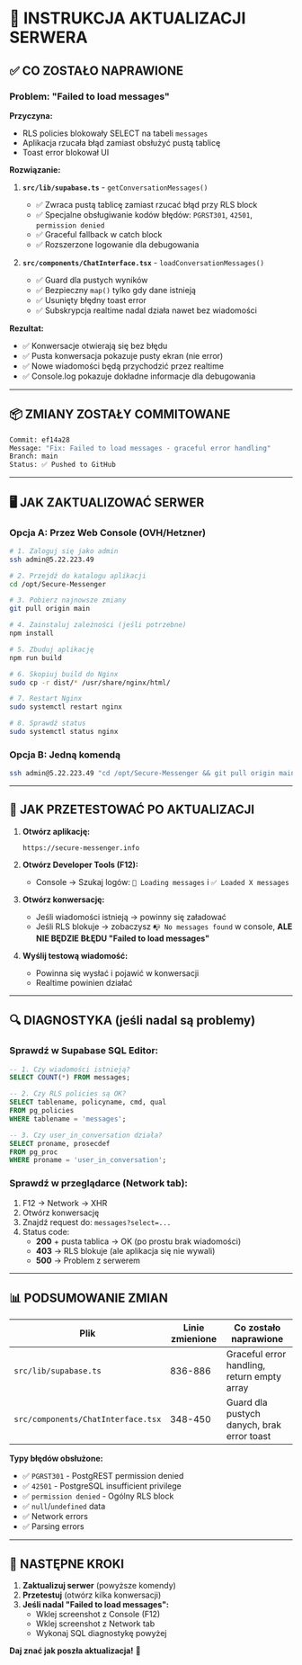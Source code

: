 # 🚀 INSTRUKCJA AKTUALIZACJI SERWERA

## ✅ CO ZOSTAŁO NAPRAWIONE

### Problem: "Failed to load messages"

**Przyczyna:**
- RLS policies blokowały SELECT na tabeli `messages`
- Aplikacja rzucała błąd zamiast obsłużyć pustą tablicę
- Toast error blokował UI

**Rozwiązanie:**
1. **`src/lib/supabase.ts`** - `getConversationMessages()`
   - ✅ Zwraca pustą tablicę zamiast rzucać błąd przy RLS block
   - ✅ Specjalne obsługiwanie kodów błędów: `PGRST301`, `42501`, `permission denied`
   - ✅ Graceful fallback w catch block
   - ✅ Rozszerzone logowanie dla debugowania

2. **`src/components/ChatInterface.tsx`** - `loadConversationMessages()`
   - ✅ Guard dla pustych wyników
   - ✅ Bezpieczny `map()` tylko gdy dane istnieją
   - ✅ Usunięty błędny toast error
   - ✅ Subskrypcja realtime nadal działa nawet bez wiadomości

**Rezultat:**
- ✅ Konwersacje otwierają się bez błędu
- ✅ Pusta konwersacja pokazuje pusty ekran (nie error)
- ✅ Nowe wiadomości będą przychodzić przez realtime
- ✅ Console.log pokazuje dokładne informacje dla debugowania

---

## 📦 ZMIANY ZOSTAŁY COMMITOWANE

```bash
Commit: ef14a28
Message: "Fix: Failed to load messages - graceful error handling"
Branch: main
Status: ✅ Pushed to GitHub
```

---

## 🖥️ JAK ZAKTUALIZOWAĆ SERWER

### Opcja A: Przez Web Console (OVH/Hetzner)

```bash
# 1. Zaloguj się jako admin
ssh admin@5.22.223.49

# 2. Przejdź do katalogu aplikacji
cd /opt/Secure-Messenger

# 3. Pobierz najnowsze zmiany
git pull origin main

# 4. Zainstaluj zależności (jeśli potrzebne)
npm install

# 5. Zbuduj aplikację
npm run build

# 6. Skopiuj build do Nginx
sudo cp -r dist/* /usr/share/nginx/html/

# 7. Restart Nginx
sudo systemctl restart nginx

# 8. Sprawdź status
sudo systemctl status nginx
```

### Opcja B: Jedną komendą

```bash
ssh admin@5.22.223.49 "cd /opt/Secure-Messenger && git pull origin main && npm install && npm run build && sudo cp -r dist/* /usr/share/nginx/html/ && sudo systemctl restart nginx && echo '✅ Deployment complete'"
```

---

## 🧪 JAK PRZETESTOWAĆ PO AKTUALIZACJI

1. **Otwórz aplikację:**
   ```
   https://secure-messenger.info
   ```

2. **Otwórz Developer Tools (F12):**
   - Console → Szukaj logów: `📨 Loading messages` i `✅ Loaded X messages`
   
3. **Otwórz konwersację:**
   - Jeśli wiadomości istnieją → powinny się załadować
   - Jeśli RLS blokuje → zobaczysz `📭 No messages found` w console, **ALE NIE BĘDZIE BŁĘDU "Failed to load messages"**
   
4. **Wyślij testową wiadomość:**
   - Powinna się wysłać i pojawić w konwersacji
   - Realtime powinien działać

---

## 🔍 DIAGNOSTYKA (jeśli nadal są problemy)

### Sprawdź w Supabase SQL Editor:

```sql
-- 1. Czy wiadomości istnieją?
SELECT COUNT(*) FROM messages;

-- 2. Czy RLS policies są OK?
SELECT tablename, policyname, cmd, qual
FROM pg_policies
WHERE tablename = 'messages';

-- 3. Czy user_in_conversation działa?
SELECT proname, prosecdef
FROM pg_proc
WHERE proname = 'user_in_conversation';
```

### Sprawdź w przeglądarce (Network tab):

1. F12 → Network → XHR
2. Otwórz konwersację
3. Znajdź request do: `messages?select=...`
4. Status code:
   - **200** + pusta tablica → OK (po prostu brak wiadomości)
   - **403** → RLS blokuje (ale aplikacja się nie wywali)
   - **500** → Problem z serwerem

---

## 📊 PODSUMOWANIE ZMIAN

| Plik | Linie zmienione | Co zostało naprawione |
|------|-----------------|------------------------|
| `src/lib/supabase.ts` | 836-886 | Graceful error handling, return empty array |
| `src/components/ChatInterface.tsx` | 348-450 | Guard dla pustych danych, brak error toast |

**Typy błędów obsłużone:**
- ✅ `PGRST301` - PostgREST permission denied
- ✅ `42501` - PostgreSQL insufficient privilege
- ✅ `permission denied` - Ogólny RLS block
- ✅ `null`/`undefined` data
- ✅ Network errors
- ✅ Parsing errors

---

## 🎯 NASTĘPNE KROKI

1. **Zaktualizuj serwer** (powyższe komendy)
2. **Przetestuj** (otwórz kilka konwersacji)
3. **Jeśli nadal "Failed to load messages":**
   - Wklej screenshot z Console (F12)
   - Wklej screenshot z Network tab
   - Wykonaj SQL diagnostykę powyżej

**Daj znać jak poszła aktualizacja!** 🚀

